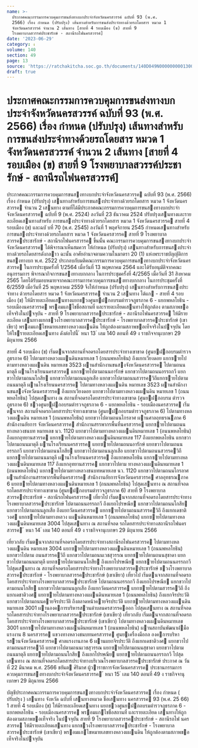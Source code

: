 ```yaml
---
name: >-
  ประกาศคณะกรรมการควบคุมการขนส่งทางบกประจำจังหวัดนครสวรรค์ ฉบับที่ 93 (พ.ศ.
  2566) เรื่อง กำหนด (ปรับปรุง) เส้นทางสำหรับการขนส่งประจำทางด้วยรถโดยสาร หมวด 1
  จังหวัดนครสวรรค์ จำนวน 2 เส้นทาง [สายที่ 4 รอบเมือง (ข) สายที่ 9
  โรงพยาบาลสวรรค์ประชารักษ์ - สถานีรถไฟนครสวรรค์]
date: '2023-06-29'
category: ง
volume: 140
section: 49
page: 13
source: 'https://ratchakitcha.soc.go.th/documents/140D049N0000000001300.pdf'
draft: true
---
```


# ประกาศคณะกรรมการควบคุมการขนส่งทางบกประจำจังหวัดนครสวรรค์ ฉบับที่ 93 (พ.ศ. 2566) เรื่อง กำหนด (ปรับปรุง) เส้นทางสำหรับการขนส่งประจำทางด้วยรถโดยสาร หมวด 1 จังหวัดนครสวรรค์ จำนวน 2 เส้นทาง [สายที่ 4 รอบเมือง (ข) สายที่ 9 โรงพยาบาลสวรรค์ประชารักษ์ - สถานีรถไฟนครสวรรค์]

ประกาศคณะกรรมการควบคุมการขนสงทางบกประจําจังหวัดนครสวรรค ฉบับที่ 93 (พ.ศ. 2566) เรื่อง กําหนด (ปรับปรุง) เสนทางสําหรับการขนสงประจําทางด้วยรถโดยสาร หมวด 1 จังหวัดนครสวรรค จํานวน 2 เสนทาง ตามที่ได้มีประกาศคณะกรรมการควบคุมการขนสงทางบกประจําจังหวัดนครสวรรค ฉบับที่ 9 (พ.ศ. 2524) ลงวันที่ 23 ธันวาคม 2524 ปรับปรุงเสนทางและรายละเอียดเสนทางสําหรับ การขนสงประจําทางด้วยรถโดยสาร หมวด 1 จังหวัดนครสวรรค สายที่ 4 รอบเมือง (ข) และฉบั บที่ 70 (พ.ศ. 2545) ลงวันที่ 1 พฤศจิกายน 2545 กําหนดเสนทางสําหรับการขนสงประจําทางด้วยรถโดยสาร หมวด 1 จังหวัดนครสวรรค สายที่ 9 โรงพยาบาลสวรรคประชารักษ์ - สถานีรถไฟนครสวรรค ขึ้นนั้น คณะกรรมการควบคุมการขนสงทางบกประจําจังหวัดนครสวรรค ได้พิจารณาเห็นสมควร ให้กําหนด (ปรับปรุง) เสนทางสําหรับการขนสงประจําทางด้วยรถโดยสารดังกลาว ฉะนั้น อาศัยอํานาจตามความในมาตรา 20 (1) แห่งพระราชบัญญัติการขนสงทางบก พ.ศ. 2522 ประกอบกับมติคณะกรรมการควบคุมการขนสงทางบกประจําจังหวัดนครสวรรค ในการประชุมครั้งที่ 1/2564 เมื่อวันที่ 13 พฤษภาคม 2564 และได้รับอนุมัติจากคณะอนุกรรมการ พิจารณากิจการขนสงทางบกกลาง ในการประชุมครั้งที่ 4/2565 เมื่อวันที่ 31 สิงหาคม 2565 โดยได้รับมอบหมายจากคณะกรรมการควบคุมการขนสงทางบกกลาง ในการประชุมครั้งที่ 6/2559 เมื่อวันที่ 25 พฤษภาคม 2559 จึงให้กําหนด (ปรับปรุง) เสนทางสําหรับการขนสงประจําทาง ด้วยรถโดยสาร หมวด 1 จังหวัดนครสวรรค จํานวน 2 เสนทาง ได้แก - สายที่ 4 รอบเมือง (ข) ให้มีรายละเอียดเสนทางแยกชวงศูนยฝกอบรมตํารวจภูธรภาค 6 - แยกพหลโยธิน - รอบเมืองนครสวรรค พรอมแกไขชื่อสถานที่ และรายละเอียดเสนทางให้ถูกต้อง ตามสภาพขอเท็จจริงในปจจุบัน - สายที่ 9 โรงพยาบาลสวรรคประชารักษ์ - สถานีรถไฟนครสวรรค ให้มีรายละเอียด เสนทางแยกชวงโรงพยาบาลสวรรคประชารักษ์ - โรงพยาบาลสวรรคประชารักษ์ (เขาเขียว) พรอมแกไขหมายเลขทางหลวงแผนดิน ให้ถูกต้องตามสภาพขอเท็จจริงในปจจุบัน โดยให้ใชรายละเอียดเสนทาง ดังต่อไปนี้ ้ หนา 13 ่ เลม 140 ตอนที่ 49 ง ราชกิจจานุเบกษา 29 มิถุนายน 2566

สายที่ 4 รอบเมือง (ข) เริ่มตนจากสถานที่จอดรถโดยสารประจําทางเขาขาด (ศูนยฝกอบรมตํารวจภูธรภาค 6) ไปตามทางหลวงแผนดินหมายเลข 1 (ถนนพหลโยธิน) ถึงแยกเวียงดอย แยกซายไปตามทางหลวงแผนดิน หมายเลข 3523 ผานสํานักงานขนสงจังหวัดนครสวรรค ไปตามถนนมาตุลี ผานโรงเรียนนครสวรรค แยกซายไปตามถนนอารักษ์ แยกขวาไปตามถนนอรรถกวี แยกขวาไปตามถนนโกสีย แยกขวาไปตามถนนลูกเสือ แยกขวาไปตามถนนสวรรควิถีแยกซายไปตามถนนมาตุลี ผานโรงเรียนนครสวรรค ไปตามทางหลวงแผนดิน หมายเลข 3523 ผานสํานักงานขนสงจังหวัดนครสวรรค ถึงแยกเวียงดอย แยกขวาไปตามทางหลวงแผนดิน หมายเลข 1 (ถนนพหลโยธิน) ไปสุดเสนทาง ณ สถานที่จอดรถโดยสารประจําทางเขาขาด (ศูนยฝกอบรม ตํารวจภูธรภาค 6) ชวงศูนยฝกอบรมตํารวจภูธรภาค 6 - แยกพหลโยธิน - รอบเมืองนครสวรรค เริ่มตนจาก สถานที่จอดรถโดยสารประจําทางเขาขาด (ศูนยฝกอบรมตํารวจภูธรภาค 6) ไปตามทางหลวงแผนดิน หมายเลข 1 (ถนนพหลโยธิน) แยกขวาไปตามถนนไกรลาศ ผานศาลอุทธรณภาค 6 สํานักงานอัยการ จังหวัดนครสวรรค สํานักงานสรรพากรพื้นที่นครสวรรค แยกซายไปตามถนนทางหลวงชนบท หมายเลข นว. 1120 แยกขวาไปตามทางหลวงแผนดินหมายเลข 1 (ถนนพหลโยธิน) ถึงแยกอุทยานสวรรค แยกซายไปตามทางหลวงแผนดินหมายเลข 117 ถึงแยกพหลโยธิน แยกขวาไปตามถนนมาตุลี ผานโรงเรียนนครสวรรค แยกซายไปตามถนนอารักษ์ แยกขวาไปตามถนนอรรถกวี แยกขวาไปตามถนนโกสีย แยกขวาไปตามถนนลูกเสือ แยกขวาไปตามถนนสวรรควิถี แยกซายไปตามถนนมาตุลี ผานโรงเรียนนครสวรรค ถึงแยกพหลโยธิน แยกซายไปตามทางหลวงแผนดินหมายเลข 117 ถึงแยกอุทยานสวรรค แยกขวาไปตาม ทางหลวงแผนดินหมายเลข 1 (ถนนพหลโยธิน) แยกซายไปตามทางหลวงชนบทหมายเลข นว. 1120 แยกขวาไปตามถนนไกรลาศ ผานสํานักงานสรรพากรพื้นที่นครสวรรค สํานักงานอัยการจังหวัดนครสวรรค ศาลอุทธรณภาค 6 แยกซายไปตามทางหลวงแผนดินหมายเลข 1 (ถนนพหลโยธิน) ไปสุดเสนทาง ณ สถานที่จอดรถโดยสารประจําทางเขาขาด (ศูนยฝกอบรมตํารวจภูธรภาค 6) สายที่ 9 โรงพยาบาลสวรรคประชารักษ์ - สถานีรถไฟนครสวรรค เที่ยวไป เริ่มตนจากสถานที่จอดรถโดยสารประจําทางโรงพยาบาลสวรรคประชารักษ์ ไปตามถนนอรรถกวี ถึงแยกไปรษณีย แยกขวาไปตามถนนโกสีย แยกขวาไปตามถนนลูกเสือ ถึงแยกวัดนครสวรรค แยกซายไปตามถนนสวรรควิถี ถึงแยกเดชาติวงศ แยกซายไปตามทางหลวง แผนดินหมายเลข 1 (ถนนพหลโยธิน) แยกซายไปตามทางหลวงแผนดินหมายเลข 3004 ไปสุดเสนทาง ณ สถานที่จอด รถโดยสารประจําทางสถานีรถไฟนครสวรรค ้ หนา 14 ่ เลม 140 ตอนที่ 49 ง ราชกิจจานุเบกษา 29 มิถุนายน 2566

เที่ยวกลับ เริ่มตนจากสถานที่จอดรถโดยสารประจําทางสถานีรถไฟนครสวรรค ไปตามทางหลวงแผนดิน หมายเลข 3004 แยกซายไปตามทางหลวงแผนดินหมายเลข 1 (ถนนพหลโยธิน) แยกขวาไปตาม ถนนสวรรควิถี แยกขวาไปตามถนนเวชสุวรรณ แยกซายไปตามถนนสุชาดา แยกขวาไปตามถนนมาตุลี แยกซายไปตามถนนโกสีย ถึงแยกไปรษณีย แยกซายไปตามถนนอรรถกวี ไปสุดเสนทาง ณ สถานที่จอดรถโดยสารประจําทางโรงพยาบาลสวรรคประชารักษ์ ชวงโรงพยาบาลสวรรคประชารักษ์ - โรงพยาบาลสวรรคประชารักษ์ (เขาเขียว) เที่ยวไป เริ่มตนจากสถานที่จอดรถโดยสารประจําทางโรงพยาบาลสวรรคประชารักษ์ ไปตามถนนอรรถกวี ถึงแยกไปรษณีย แยกขวาไปตามถนนโกสีย แยกขวาไปตามถนนลูกเสือ ถึงแยกวัดนครสวรรค แยกซายไปตามสวรรควิถี ถึงแยกเดชาติวงศ แยกซายไปตามทางหลวงแผนดินหมายเลข 1 (ถนนพหลโยธิน) ถึงแยกจิรประวัติ แยกขวาไปตามถนนคายจิรประวัติ ถึงตลาดหน้าคายจิรประวัติ แยกซายไปตามทางหลวงแผนดินหมายเลข 3001 ผานองคการบริหารสวนตําบลนครสวรรคออก ไปสุดเสนทาง ณ สถานที่จอดรถโดยสารประจําทางโรงพยาบาลสวรรคประชารักษ์ (เขาเขียว) เที่ยวกลับ เริ่มตนจากสถานที่จอดรถโดยสารประจําทางโรงพยาบาลสวรรคประชารักษ์ (เขาเขียว) ไปตามทางหลวงแผนดินหมายเลข 3001 แยกซายไปตามทางหลวงแผนดินหมายเลข 1 (ถนนพหลโยธิน) ผานสถาบันพัฒนาฝมือแรงงาน 8 นครสวรรค แขวงทางหลวงชนบทนครสวรรค ศูนยเครื่องมือกล องคการบริหารสวนจังหวัดนครสวรรค ศาลแรงงานภาค 6 ผานแยกจิรประวัติ ถึงแยกเดชาติวงศ แยกขวาไปตามถนนสวรรควิถี แยกขวาไปตามถนนเวชสุวรรณ แยกซายไปตามถนนสุชาดา แยกขวาไปตามถนนมาตุลี แยกซายไปตามถนนโกสีย ถึงแยกไปรษณีย แยกซายไปตามถนนอรรถกวี ไปสุดเสนทาง ณ สถานที่จอดรถโดยสารประจําทางบริเวณโรงพยาบาลสวรรคประชารักษ์ ประกาศ ณ วันที่ 22 มีนาคม พ.ศ. 2566 ชยันต ศิริมาศ ผู้วาราชการจังหวัดนครสวรรค ประธานกรรมการควบคุมการขนสงทางบกประจําจังหวัดนครสวรรค ้ หนา 15 ่ เลม 140 ตอนที่ 49 ง ราชกิจจานุเบกษา 29 มิถุนายน 2566

บัญชีประกาศคณะกรรมการควบคุมการขนสงทางบกประจําจังหวัดนครสวรรค เรื่อง กําหนด ( ปรับปรุง ) เสนทาง จังหวัด ฉบับที่ เสนทางหมวด ชื่อเสนทาง นครสวรรค 93 (พ.ศ. 25 66) 1 สายที่ 4 รอบเมือง (ข) ให้มีรายละเอียดเสนทาง แยกชวงศูนยฝกอบรมตํารวจภูธรภาค 6 - แยกพหลโยธิน - รอบเมืองนครสวรรค พรอมแกไขชื่อสถานที่ และรายละเอียด เสนทางให้ถูกต้องตามสภาพขอเท็จจริง ในปจจุบัน สายที่ 9 โรงพยาบาลสวรรคประชารักษ์ - สถานีรถไฟ นครสวรรค ให้มีรายละเอียดเสนทาง แยกชวงโรงพยาบาลสวรรคประชารักษ์ - โรงพยาบาลสวรรคประชารักษ์ (เขาเขียว) พรอมแกไขหมายเลขทางหลวงแผนดิน ให้ถูกต้องตามสภาพขอเท็จจริงในปจจุบัน
